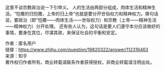 这里不谈宗教政治说一下引申义。
人的生活由两部分组成，肉体生活和精神生活。“恺撒的归恺撒，上帝的归上帝”也就是要分开世俗权力和精神权力。换句话说，要政治（即“恺撒——肉体生活——世俗权力）和宗教（上帝——精神生活——精神权力）分开处理。
还有些人认为，这句话是要人们遵守本分应该做好的事情，要身在其位，尽谋其政，来保证社会的平衡和安定。

作者：匿名用户  
链接：https://www.zhihu.com/question/19820322/answer/112316463  
来源：知乎  
著作权归作者所有。商业转载请联系作者获得授权，非商业转载请注明出处。
